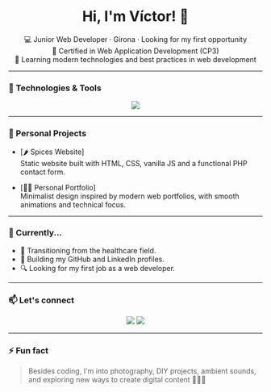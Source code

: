 <h1 align="center">Hi, I'm Víctor! 👋</h1>

<p align="center">
  💻 Junior Web Developer · Girona · Looking for my first opportunity<br>
  🌱 Certified in Web Application Development (CP3)<br>
  🧠 Learning modern technologies and best practices in web development
</p>

---

### 🧰 Technologies & Tools

<p align="center">
  <img src="https://skillicons.dev/icons?i=html,css,js,php,mysql,git" />
</p>

---

### 🚀 Personal Projects

- [🌶️ Spices Website]  
  Static website built with HTML, CSS, vanilla JS and a functional PHP contact form.

- [👨‍💻 Personal Portfolio]  
  Minimalist design inspired by modern web portfolios, with smooth animations and technical focus.

---

### 🔎 Currently...

- 🧪 Transitioning from the healthcare field.  
- 🚀 Building my GitHub and LinkedIn profiles.  
- 🔍 Looking for my first job as a web developer.

---

### 📫 Let's connect

<p align="center">
  <a href="https://linkedin.com/in/alcazarvictor" target="_blank"><img src="https://img.shields.io/badge/-LinkedIn-0A66C2?style=flat&logo=linkedin&logoColor=white"/></a>
  <a href="mailto:alcazar.caravaca.victor@gmail.com"><img src="https://img.shields.io/badge/-Email-EA4335?style=flat&logo=gmail&logoColor=white"/></a>
</p>

---

### ⚡ Fun fact

> Besides coding, I'm into photography, DIY projects, ambient sounds, and exploring new ways to create digital content 🌿📸🔧
